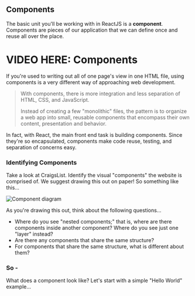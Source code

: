 
## Components

The basic unit you'll be working with in ReactJS is a **component**. Components are pieces of our application that we can define once and reuse all over the place.

# VIDEO HERE: Components

If you're used to writing out all of one page's view in one HTML file, using components is a very different way of approaching web development.

<blockquote>
With components, there is more integration and less separation of HTML, CSS, and JavaScript.

Instead of creating a few "monolithic" files, the pattern is to organize a web app into small, reusable components that encompass their own content, presentation and behavior.
</blockquote>


In fact, with React, the main front end task is building components. Since they're so encapsulated, components make code reuse, testing, and separation of concerns easy.


### Identifying Components

Take a look at CraigsList. Identify the visual "components" the website is comprised of. We suggest drawing this out on paper! So something like this...

![Component diagram](http://maketea.co.uk/images/2014-03-05-robust-web-apps-with-react-part-1/wireframe_deconstructed.png)

As you're drawing this out, think about the following questions...
* Where do you see "nested components;" that is, where are there components inside another component? Where do you see just one "layer" instead?
* Are there any components that share the same structure?
* For components that share the same structure, what is different about them?

### So -
What does a component look like? Let's start with a simple "Hello World" example...
